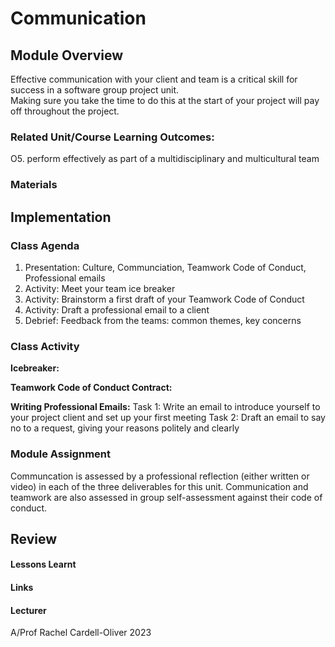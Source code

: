 # Communication

## Module Overview
Effective communication with your client and team is a critical skill for success in a software group project unit.    
Making sure you take the time to do this at the start of your project will pay off throughout the project.

### Related Unit/Course Learning Outcomes:
O5. perform effectively as part of a multidisciplinary and multicultural team

### Materials



## Implementation

### Class Agenda
1. Presentation: Culture, Communciation, Teamwork Code of Conduct, Professional emails
2. Activity: Meet your team ice breaker
3. Activity: Brainstorm a first draft of your Teamwork Code of Conduct
4. Activity: Draft a professional email to a client
5. Debrief: Feedback from the teams: common themes, key concerns

### Class Activity

**Icebreaker:** 

**Teamwork Code of Conduct Contract:** 

**Writing Professional Emails:** 
Task 1: Write an email to introduce yourself to your project client and set up your first meeting
Task 2: Draft an email to say no to a request, giving your reasons politely and clearly

### Module Assignment

Communcation is assessed by a professional reflection (either written or video) in each of the three deliverables for this unit.
Communication and teamwork are also assessed in group self-assessment against their code of conduct.

## Review
#### Lessons Learnt
#### Links

#### Lecturer 
A/Prof Rachel Cardell-Oliver 2023
